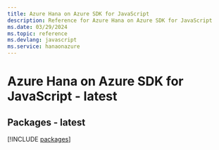 ```yaml
---
title: Azure Hana on Azure SDK for JavaScript
description: Reference for Azure Hana on Azure SDK for JavaScript
ms.date: 03/29/2024
ms.topic: reference
ms.devlang: javascript
ms.service: hanaonazure
---
```

# Azure Hana on Azure SDK for JavaScript - latest
## Packages - latest
[!INCLUDE [packages](hana-on-azure-index.md)]